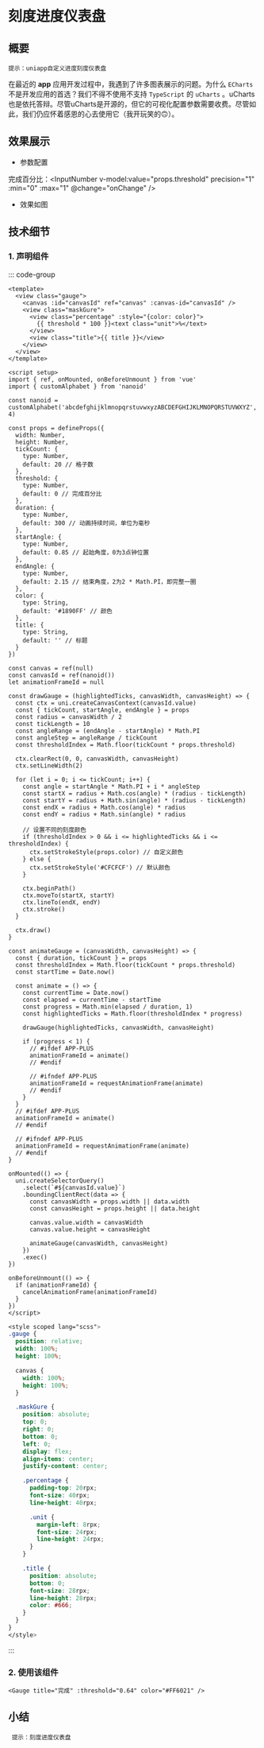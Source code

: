 # 刻度进度仪表盘

## 概要
`提示：uniapp自定义进度刻度仪表盘`

在最近的 **app** 应用开发过程中，我遇到了许多图表展示的问题。为什么 `ECharts` 不是开发应用的首选？我们不得不使用不支持 `TypeScript` 的 `uCharts` 。uCharts也是依托答辩。尽管uCharts是开源的，但它的可视化配置参数需要收费。尽管如此，我们仍应怀着感恩的心去使用它（我开玩笑的🙃）。

## 效果展示
* 参数配置

完成百分比：<InputNumber v-model:value="props.threshold" precision="1" :min="0" :max="1" @change="onChange" />

* 效果如图
<view class="gauge">
  <canvas :id="canvasId" ref="canvas" :canvas-id="canvasId" />
  <view class="maskGure">
    <view class="percentage" :style="{color: props.color}">
      {{ props.threshold * 100 }}<text class="unit">%</text>
    </view>
    <view class="title">{{ props.title }}</view>
  </view>
</view>

<script setup>
import { ref, onMounted, onBeforeUnmount, unref, nextTick } from 'vue'
import { customAlphabet } from 'nanoid'

const nanoid = customAlphabet('abcdefghijklmnopqrstuvwxyzABCDEFGHIJKLMNOPQRSTUVWXYZ', 4)

const props = ref({
  width: Number,
  height: Number,
  tickCount:  20, // 格子数,
  threshold: 0.5, // 完成百分比
  duration: 300, // 动画持续时间，单位为毫秒
  startAngle: 0.85, // 起始角度，0为3点钟位置
  endAngle: 2.15, // 结束角度，2为2 * Math.PI，即完整一圈
  color: '#1890FF', // 颜色
  title: '完成度', // 标题
})


const canvas = ref(null)
const canvasId = ref(nanoid())
let animationFrameId = null

const drawGauge = (highlightedTicks, canvasWidth, canvasHeight) => {
  const ctx = canvas.value.getContext('2d')
  const { tickCount, startAngle, endAngle, threshold, color } = unref(props)
  const radius = canvasWidth / 2
  const tickLength = 10
  const angleRange = (endAngle - startAngle) * Math.PI
  const angleStep = angleRange / tickCount
  const thresholdIndex = Math.floor(tickCount * threshold)

  ctx.clearRect(0, 0, canvasWidth, canvasHeight)
  ctx.lineWidth = 2

  for (let i = 0; i <= tickCount; i++) {
    const angle = startAngle * Math.PI + i * angleStep
    const startX = radius + Math.cos(angle) * (radius - tickLength)
    const startY = radius + Math.sin(angle) * (radius - tickLength)
    const endX = radius + Math.cos(angle) * radius
    const endY = radius + Math.sin(angle) * radius

    // 设置不同的刻度颜色
    if (thresholdIndex > 0 && i <= highlightedTicks && i <= thresholdIndex) {
      ctx.strokeStyle = color // 自定义颜色
    } else {
      ctx.strokeStyle = '#CFCFCF' // 默认颜色
    }

    ctx.beginPath()
    ctx.moveTo(startX, startY)
    ctx.lineTo(endX, endY)
    ctx.stroke()
  }
}

const animateGauge = (canvasWidth, canvasHeight) => {
  const { duration, tickCount, threshold } = unref(props)
  const thresholdIndex = Math.floor(tickCount * threshold)
  const startTime = Date.now()

  const animate = () => {
    const currentTime = Date.now()
    const elapsed = currentTime - startTime
    const progress = Math.min(elapsed / duration, 1)
    const highlightedTicks = Math.floor(thresholdIndex * progress)

    drawGauge(highlightedTicks, canvasWidth, canvasHeight)

    if (progress < 1) {
      animationFrameId = requestAnimationFrame(animate)
    }
  }

  animationFrameId = requestAnimationFrame(animate)
}

const onChange = (s) => {
  nextTick(() => {
    animateGauge(240 / 2, 195 / 2)
  })
}

onMounted(() => {
  const canvasElement = canvas.value
  const canvasWidth = 240 / 2 || canvasElement.clientWidth
  const canvasHeight = 195 / 2 || canvasElement.clientHeight

  canvasElement.width = canvasWidth
  canvasElement.height = canvasHeight

  animateGauge(canvasWidth, canvasHeight)
})

onBeforeUnmount(() => {
  if (animationFrameId) {
    cancelAnimationFrame(animationFrameId)
  }
})
</script>
<style scoped lang="scss">
.gauge {
  position: relative;

  canvas {
    margin: auto;
  }

  .maskGure {
    position: absolute;
    width: 100%;
    top: 0;
    right: 0;
    bottom: 0;
    left: 0;
    display: flex;
    align-items: center;
    justify-content: center;

    .percentage {
      padding-top: 20rpx;
      font-size: 40rpx;
      line-height: 40rpx;

      .unit {
        margin-left: 8rpx;
        font-size: 24rpx;
        line-height: 24rpx;
      }
    }

    .title {
      position: absolute;
      bottom: 0;
      font-size: 28rpx;
      line-height: 28rpx;
      color: #666;
    }
  }
}
</style>


## 技术细节
### 1. 声明组件
::: code-group
```vue [template]
<template>
  <view class="gauge">
    <canvas :id="canvasId" ref="canvas" :canvas-id="canvasId" />
    <view class="maskGure">
      <view class="percentage" :style="{color: color}">
        {{ threshold * 100 }}<text class="unit">%</text>
      </view>
      <view class="title">{{ title }}</view>
    </view>
  </view>
</template>

<script setup>
import { ref, onMounted, onBeforeUnmount } from 'vue'
import { customAlphabet } from 'nanoid'

const nanoid = customAlphabet('abcdefghijklmnopqrstuvwxyzABCDEFGHIJKLMNOPQRSTUVWXYZ', 4)

const props = defineProps({
  width: Number,
  height: Number,
  tickCount: {
    type: Number,
    default: 20 // 格子数
  },
  threshold: {
    type: Number,
    default: 0 // 完成百分比
  },
  duration: {
    type: Number,
    default: 300 // 动画持续时间，单位为毫秒
  },
  startAngle: {
    type: Number,
    default: 0.85 // 起始角度，0为3点钟位置
  },
  endAngle: {
    type: Number,
    default: 2.15 // 结束角度，2为2 * Math.PI，即完整一圈
  },
  color: {
    type: String,
    default: '#1890FF' // 颜色
  },
  title: {
    type: String,
    default: '' // 标题
  }
})

const canvas = ref(null)
const canvasId = ref(nanoid())
let animationFrameId = null

const drawGauge = (highlightedTicks, canvasWidth, canvasHeight) => {
  const ctx = uni.createCanvasContext(canvasId.value)
  const { tickCount, startAngle, endAngle } = props
  const radius = canvasWidth / 2
  const tickLength = 10
  const angleRange = (endAngle - startAngle) * Math.PI
  const angleStep = angleRange / tickCount
  const thresholdIndex = Math.floor(tickCount * props.threshold)

  ctx.clearRect(0, 0, canvasWidth, canvasHeight)
  ctx.setLineWidth(2)

  for (let i = 0; i <= tickCount; i++) {
    const angle = startAngle * Math.PI + i * angleStep
    const startX = radius + Math.cos(angle) * (radius - tickLength)
    const startY = radius + Math.sin(angle) * (radius - tickLength)
    const endX = radius + Math.cos(angle) * radius
    const endY = radius + Math.sin(angle) * radius

    // 设置不同的刻度颜色
    if (thresholdIndex > 0 && i <= highlightedTicks && i <= thresholdIndex) {
      ctx.setStrokeStyle(props.color) // 自定义颜色
    } else {
      ctx.setStrokeStyle('#CFCFCF') // 默认颜色
    }

    ctx.beginPath()
    ctx.moveTo(startX, startY)
    ctx.lineTo(endX, endY)
    ctx.stroke()
  }

  ctx.draw()
}

const animateGauge = (canvasWidth, canvasHeight) => {
  const { duration, tickCount } = props
  const thresholdIndex = Math.floor(tickCount * props.threshold)
  const startTime = Date.now()

  const animate = () => {
    const currentTime = Date.now()
    const elapsed = currentTime - startTime
    const progress = Math.min(elapsed / duration, 1)
    const highlightedTicks = Math.floor(thresholdIndex * progress)

    drawGauge(highlightedTicks, canvasWidth, canvasHeight)

    if (progress < 1) {
      // #ifdef APP-PLUS
      animationFrameId = animate()
      // #endif

      // #ifndef APP-PLUS
      animationFrameId = requestAnimationFrame(animate)
      // #endif
    }
  }
  // #ifdef APP-PLUS
  animationFrameId = animate()
  // #endif

  // #ifndef APP-PLUS
  animationFrameId = requestAnimationFrame(animate)
  // #endif
}

onMounted(() => {
  uni.createSelectorQuery()
    .select(`#${canvasId.value}`)
    .boundingClientRect(data => {
      const canvasWidth = props.width || data.width
      const canvasHeight = props.height || data.height

      canvas.value.width = canvasWidth
      canvas.value.height = canvasHeight

      animateGauge(canvasWidth, canvasHeight)
    })
    .exec()
})

onBeforeUnmount(() => {
  if (animationFrameId) {
    cancelAnimationFrame(animationFrameId)
  }
})
</script>
```
```scss
<style scoped lang="scss">
.gauge {
  position: relative;
  width: 100%;
  height: 100%;

  canvas {
    width: 100%;
    height: 100%;
  }

  .maskGure {
    position: absolute;
    top: 0;
    right: 0;
    bottom: 0;
    left: 0;
    display: flex;
    align-items: center;
    justify-content: center;

    .percentage {
      padding-top: 20rpx;
      font-size: 40rpx;
      line-height: 40rpx;

      .unit {
        margin-left: 8rpx;
        font-size: 24rpx;
        line-height: 24rpx;
      }
    }

    .title {
      position: absolute;
      bottom: 0;
      font-size: 28rpx;
      line-height: 28rpx;
      color: #666;
    }
  }
}
</style>
```
:::

### 2. 使用该组件
```vue
<Gauge title="完成" :threshold="0.64" color="#FF6021" />
```

## 小结
` 提示：刻度进度仪表盘`